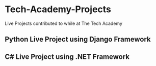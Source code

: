 # Tech-Academy-Projects
Live Projects contributed to while at The Tech Academy

## Python Live Project using Django Framework

## C# Live Project using .NET Framework


